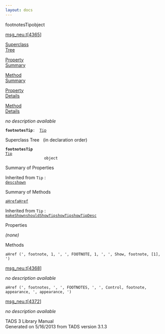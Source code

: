 ```yaml
---
layout: docs
---
```

<span class="title">footnotesTip</span><span class="type">object</span>

[msg_neu.t](../file/msg_neu.t.html)\[[4365](../source/msg_neu.t.html#4365)\]

[Superclass  
Tree](#_SuperClassTree_)

[Property  
Summary](#_PropSummary_)

[Method  
Summary](#_MethodSummary_)

[Property  
Details](#_Properties_)

[Method  
Details](#_Methods_)



*no description available*

**`footnotesTip`**` :   `[`Tip`](../object/Tip.html)



<span id="_SuperClassTree_"></span>



<span class="hdln">Superclass Tree</span>   (in declaration order)



**`footnotesTip`**  
[`Tip`](../object/Tip.html)  
`                 object`  
<span id="_PropSummary_"></span>



<span class="hdln">Summary of Properties</span>  





Inherited from `Tip` :  
[`desc`](../object/Tip.html#desc)[`shown`](../object/Tip.html#shown)

<span id="_MethodSummary_"></span>



<span class="hdln">Summary of Methods</span>  



[`aHref`](#aHref)[`aHref`](#aHref)

Inherited from `Tip` :  
[`makeShown`](../object/Tip.html#makeShown)[`shouldShowTip`](../object/Tip.html#shouldShowTip)[`showTip`](../object/Tip.html#showTip)[`showTipDesc`](../object/Tip.html#showTipDesc)

<span id="_Properties_"></span>



<span class="hdln">Properties</span>  



*(none)* <span id="_Methods_"></span>



<span class="hdln">Methods</span>  



<span id="aHref"></span>

`aHref (', footnote, 1, ', ', FOOTNOTE, 1, ', ', Show, footnote, [1], ')`

[msg_neu.t](../file/msg_neu.t.html)\[[4368](../source/msg_neu.t.html#4368)\]



*no description available*



<span id="aHref"></span>

`aHref (', footnotes, ', ', FOOTNOTES, ', ', Control, footnote, appearance, ', appearance, ')`

[msg_neu.t](../file/msg_neu.t.html)\[[4372](../source/msg_neu.t.html#4372)\]



*no description available*





TADS 3 Library Manual  
Generated on 5/16/2013 from TADS version 3.1.3


